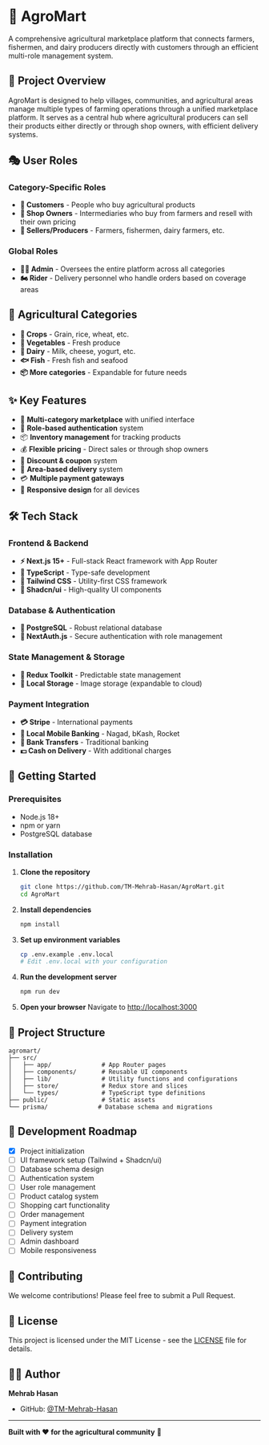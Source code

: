 # 🌾 AgroMart

A comprehensive agricultural marketplace platform that connects farmers, fishermen, and dairy producers directly with customers through an efficient multi-role management system.

## 🎯 Project Overview

AgroMart is designed to help villages, communities, and agricultural areas manage multiple types of farming operations through a unified marketplace platform. It serves as a central hub where agricultural producers can sell their products either directly or through shop owners, with efficient delivery systems.

## 🎭 User Roles

### Category-Specific Roles
- **👥 Customers** - People who buy agricultural products
- **🏪 Shop Owners** - Intermediaries who buy from farmers and resell with their own pricing
- **🚜 Sellers/Producers** - Farmers, fishermen, dairy farmers, etc.

### Global Roles
- **👨‍💼 Admin** - Oversees the entire platform across all categories
- **🏍️ Rider** - Delivery personnel who handle orders based on coverage areas

## 🌱 Agricultural Categories

- **🌾 Crops** - Grain, rice, wheat, etc.
- **🥕 Vegetables** - Fresh produce
- **🥛 Dairy** - Milk, cheese, yogurt, etc.
- **🐟 Fish** - Fresh fish and seafood
- **📦 More categories** - Expandable for future needs

## ✨ Key Features

- 🛒 **Multi-category marketplace** with unified interface
- 👤 **Role-based authentication** system
- 📦 **Inventory management** for tracking products
- 💰 **Flexible pricing** - Direct sales or through shop owners
- 🎫 **Discount & coupon** system
- 🚚 **Area-based delivery** system
- 💳 **Multiple payment gateways**
- 📱 **Responsive design** for all devices

## 🛠️ Tech Stack

### Frontend & Backend
- **⚡ Next.js 15+** - Full-stack React framework with App Router
- **📘 TypeScript** - Type-safe development
- **🎨 Tailwind CSS** - Utility-first CSS framework
- **🧩 Shadcn/ui** - High-quality UI components

### Database & Authentication
- **🐘 PostgreSQL** - Robust relational database
- **🔐 NextAuth.js** - Secure authentication with role management

### State Management & Storage
- **🔄 Redux Toolkit** - Predictable state management
- **📂 Local Storage** - Image storage (expandable to cloud)

### Payment Integration
- **💳 Stripe** - International payments
- **📱 Local Mobile Banking** - Nagad, bKash, Rocket
- **🏦 Bank Transfers** - Traditional banking
- **💵 Cash on Delivery** - With additional charges

## 🚀 Getting Started

### Prerequisites
- Node.js 18+ 
- npm or yarn
- PostgreSQL database

### Installation

1. **Clone the repository**
   ```bash
   git clone https://github.com/TM-Mehrab-Hasan/AgroMart.git
   cd AgroMart
   ```

2. **Install dependencies**
   ```bash
   npm install
   ```

3. **Set up environment variables**
   ```bash
   cp .env.example .env.local
   # Edit .env.local with your configuration
   ```

4. **Run the development server**
   ```bash
   npm run dev
   ```

5. **Open your browser**
   Navigate to [http://localhost:3000](http://localhost:3000)

## 📁 Project Structure

```
agromart/
├── src/
│   ├── app/              # App Router pages
│   ├── components/       # Reusable UI components
│   ├── lib/              # Utility functions and configurations
│   ├── store/            # Redux store and slices
│   └── types/            # TypeScript type definitions
├── public/               # Static assets
└── prisma/              # Database schema and migrations
```

## 🔧 Development Roadmap

- [x] Project initialization
- [ ] UI framework setup (Tailwind + Shadcn/ui)
- [ ] Database schema design
- [ ] Authentication system
- [ ] User role management
- [ ] Product catalog system
- [ ] Shopping cart functionality
- [ ] Order management
- [ ] Payment integration
- [ ] Delivery system
- [ ] Admin dashboard
- [ ] Mobile responsiveness

## 🤝 Contributing

We welcome contributions! Please feel free to submit a Pull Request.

## 📄 License

This project is licensed under the MIT License - see the [LICENSE](LICENSE) file for details.

## 👨‍💻 Author

**Mehrab Hasan**
- GitHub: [@TM-Mehrab-Hasan](https://github.com/TM-Mehrab-Hasan)

---

**Built with ❤️ for the agricultural community** 🌾

